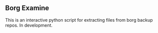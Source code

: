 ## Borg Examine
This is an interactive python script for extracting files from borg backup
repos. In development.
